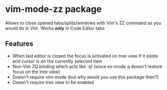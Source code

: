 # vim-mode-zz package

Allows to close opened tabs/splits/windows with Vim's ZZ command as you would
do in Vim. Works **only** in Code Editor tabs

## Features
* When last editor is closed the focus is activated on tree view if it exists
and cursor is on the currently selected item
* Non-Vim ZQ binding which acts like :q! (since ex-mode q doesn't restore focus
on the tree view)
* Doesn't require vim-mode (but why would you use this package then?)
* Doesn't require tree view to be enabled
